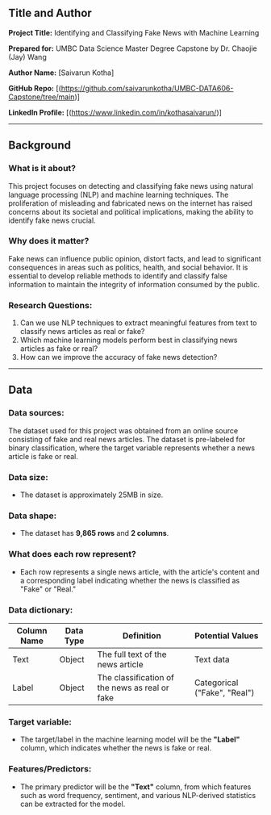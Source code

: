 
## Title and Author

**Project Title:** Identifying and Classifying Fake News with Machine Learning

**Prepared for:** UMBC Data Science Master Degree Capstone by Dr. Chaojie (Jay) Wang

**Author Name:** [Saivarun Kotha]

**GitHub Repo:** [(https://github.com/saivarunkotha/UMBC-DATA606-Capstone/tree/main)]

**LinkedIn Profile:** [(https://www.linkedin.com/in/kothasaivarun/)]


---

## Background

### What is it about?

This project focuses on detecting and classifying fake news using natural language processing (NLP) and machine learning techniques. The proliferation of misleading and fabricated news on the internet has raised concerns about its societal and political implications, making the ability to identify fake news crucial.

### Why does it matter?

Fake news can influence public opinion, distort facts, and lead to significant consequences in areas such as politics, health, and social behavior. It is essential to develop reliable methods to identify and classify false information to maintain the integrity of information consumed by the public.

### Research Questions:

1. Can we use NLP techniques to extract meaningful features from text to classify news articles as real or fake?
2. Which machine learning models perform best in classifying news articles as fake or real?
3. How can we improve the accuracy of fake news detection?

---

## Data

### Data sources:

The dataset used for this project was obtained from an online source consisting of fake and real news articles. The dataset is pre-labeled for binary classification, where the target variable represents whether a news article is fake or real.

### Data size:

- The dataset is approximately 25MB in size.

### Data shape:

- The dataset has **9,865 rows** and **2 columns**.


### What does each row represent?

- Each row represents a single news article, with the article's content and a corresponding label indicating whether the news is classified as "Fake" or "Real."

### Data dictionary:

| **Column Name** | **Data Type** | **Definition**                                  | **Potential Values**          |
|-----------------|---------------|------------------------------------------------|-------------------------------|
| Text            | Object        | The full text of the news article              | Text data                     |
| Label           | Object        | The classification of the news as real or fake | Categorical ("Fake", "Real")  |

### Target variable:

- The target/label in the machine learning model will be the **"Label"** column, which indicates whether the news is fake or real.

### Features/Predictors:

- The primary predictor will be the **"Text"** column, from which features such as word frequency, sentiment, and various NLP-derived statistics can be extracted for the model.
